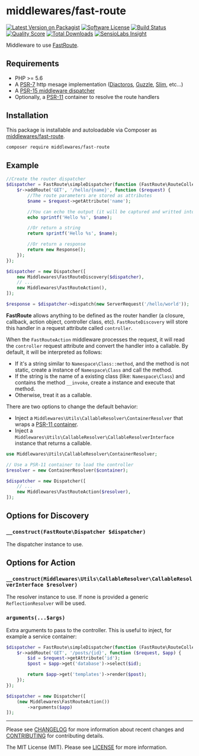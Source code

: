 # middlewares/fast-route

[![Latest Version on Packagist][ico-version]][link-packagist]
[![Software License][ico-license]](LICENSE)
[![Build Status][ico-travis]][link-travis]
[![Quality Score][ico-scrutinizer]][link-scrutinizer]
[![Total Downloads][ico-downloads]][link-downloads]
[![SensioLabs Insight][ico-sensiolabs]][link-sensiolabs]

Middleware to use [FastRoute](https://github.com/nikic/FastRoute).

## Requirements

* PHP >= 5.6
* A [PSR-7](https://packagist.org/providers/psr/http-message-implementation) http mesage implementation ([Diactoros](https://github.com/zendframework/zend-diactoros), [Guzzle](https://github.com/guzzle/psr7), [Slim](https://github.com/slimphp/Slim), etc...)
* A [PSR-15 middleware dispatcher](https://github.com/middlewares/awesome-psr15-middlewares#dispatcher)
* Optionally, a [PSR-11](https://github.com/php-fig/container) container to resolve the route handlers

## Installation

This package is installable and autoloadable via Composer as [middlewares/fast-route](https://packagist.org/packages/middlewares/fast-route).

```sh
composer require middlewares/fast-route
```

## Example

```php
//Create the router dispatcher
$dispatcher = FastRoute\simpleDispatcher(function (FastRoute\RouteCollector $r) {
    $r->addRoute('GET', '/hello/{name}', function ($request) {
        //The route parameters are stored as attributes
        $name = $request->getAttribute('name');

        //You can echo the output (it will be captured and writted into the body)
        echo sprintf('Hello %s', $name);

        //Or return a string
        return sprintf('Hello %s', $name);

        //Or return a response
        return new Response();
    });
});

$dispatcher = new Dispatcher([
    new Middlewares\FastRouteDiscovery($dispatcher),
    // ...
    new Middlewares\FastRouteAction(),
]);

$response = $dispatcher->dispatch(new ServerRequest('/hello/world'));
```

**FastRoute** allows anything to be defined as the router handler (a closure, callback, action object, controller class, etc). `FastRouteDiscovery` will store this handler in a request attribute called `controller`.

When the `FastRouteAction` middleware processes the request, it will read the `controller` request attribute and convert the handler into a callable. By default, it will be interpreted as follows:

* If it's a string similar to `Namespace\Class::method`, and the method is not static, create a instance of `Namespace\Class` and call the method.
* If the string is the name of a existing class (like: `Namespace\Class`) and contains the method `__invoke`, create a instance and execute that method.
* Otherwise, treat it as a callable.

There are two options to change the default behavior:

- Inject a `Middlewares\Utils\CallableResolver\ContainerResolver` that wraps a [PSR-11 container](https://github.com/php-fig/container).
- Inject a `Middlewares\Utils\CallableResolver\CallableResolverInterface` instance that returns a callable.

```php
use Middlewares\Utils\CallableResolver\ContainerResolver;

// Use a PSR-11 container to load the controller
$resolver = new ContainerResolver($container);

$dispatcher = new Dispatcher([
    // ...
    new Middlewares\FastRouteAction($resolver),
]);
```

## Options for Discovery

### `__construct(FastRoute\Dispatcher $dispatcher)`

The dispatcher instance to use.

## Options for Action

### `__construct(Middlewares\Utils\CallableResolver\CallableResolverInterface $resolver)`

The resolver instance to use. If none is provided a generic `ReflectionResolver` will be used.

### `arguments(...$args)`

Extra arguments to pass to the controller. This is useful to inject, for example a service container:

```php
$dispatcher = FastRoute\simpleDispatcher(function (FastRoute\RouteCollector $r) {
    $r->addRoute('GET', '/posts/{id}', function ($request, $app) {
        $id = $request->getAttribute('id');
        $post = $app->get('database')->select($id);

        return $app->get('templates')->render($post);
    });
});

$dispatcher = new Dispatcher([
    (new Middlewares\FastRouteAction())
        ->arguments($app)
]);
```

---

Please see [CHANGELOG](CHANGELOG.md) for more information about recent changes and [CONTRIBUTING](CONTRIBUTING.md) for contributing details.

The MIT License (MIT). Please see [LICENSE](LICENSE) for more information.

[ico-version]: https://img.shields.io/packagist/v/middlewares/fast-route.svg?style=flat-square
[ico-license]: https://img.shields.io/badge/license-MIT-brightgreen.svg?style=flat-square
[ico-travis]: https://img.shields.io/travis/middlewares/fast-route/master.svg?style=flat-square
[ico-scrutinizer]: https://img.shields.io/scrutinizer/g/middlewares/fast-route.svg?style=flat-square
[ico-downloads]: https://img.shields.io/packagist/dt/middlewares/fast-route.svg?style=flat-square
[ico-sensiolabs]: https://img.shields.io/sensiolabs/i/bb44398f-43ee-4a09-a60e-d5c9735fa0be.svg?style=flat-square

[link-packagist]: https://packagist.org/packages/middlewares/fast-route
[link-travis]: https://travis-ci.org/middlewares/fast-route
[link-scrutinizer]: https://scrutinizer-ci.com/g/middlewares/fast-route
[link-downloads]: https://packagist.org/packages/middlewares/fast-route
[link-sensiolabs]: https://insight.sensiolabs.com/projects/bb44398f-43ee-4a09-a60e-d5c9735fa0be
